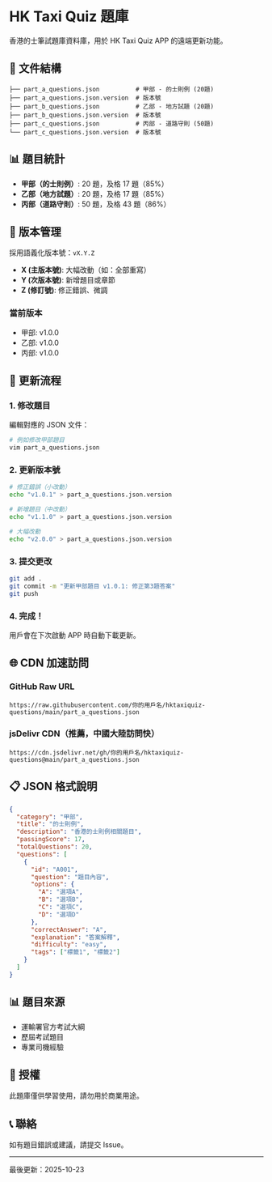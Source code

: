# HK Taxi Quiz 題庫

香港的士筆試題庫資料庫，用於 HK Taxi Quiz APP 的遠端更新功能。

## 📁 文件結構

```
├── part_a_questions.json          # 甲部 - 的士則例 (20題)
├── part_a_questions.json.version  # 版本號
├── part_b_questions.json          # 乙部 - 地方試題 (20題)
├── part_b_questions.json.version  # 版本號
├── part_c_questions.json          # 丙部 - 道路守則 (50題)
└── part_c_questions.json.version  # 版本號
```

## 📊 題目統計

- **甲部（的士則例）**: 20 題，及格 17 題（85%）
- **乙部（地方試題）**: 20 題，及格 17 題（85%）
- **丙部（道路守則）**: 50 題，及格 43 題（86%）

## 🔄 版本管理

採用語義化版本號：`vX.Y.Z`

- **X (主版本號)**: 大幅改動（如：全部重寫）
- **Y (次版本號)**: 新增題目或章節
- **Z (修訂號)**: 修正錯誤、微調

### 當前版本

- 甲部: v1.0.0
- 乙部: v1.0.0
- 丙部: v1.0.0

## 📝 更新流程

### 1. 修改題目

編輯對應的 JSON 文件：

```bash
# 例如修改甲部題目
vim part_a_questions.json
```

### 2. 更新版本號

```bash
# 修正錯誤（小改動）
echo "v1.0.1" > part_a_questions.json.version

# 新增題目（中改動）
echo "v1.1.0" > part_a_questions.json.version

# 大幅改動
echo "v2.0.0" > part_a_questions.json.version
```

### 3. 提交更改

```bash
git add .
git commit -m "更新甲部題目 v1.0.1: 修正第3題答案"
git push
```

### 4. 完成！

用戶會在下次啟動 APP 時自動下載更新。

## 🌐 CDN 加速訪問

### GitHub Raw URL
```
https://raw.githubusercontent.com/你的用戶名/hktaxiquiz-questions/main/part_a_questions.json
```

### jsDelivr CDN（推薦，中國大陸訪問快）
```
https://cdn.jsdelivr.net/gh/你的用戶名/hktaxiquiz-questions@main/part_a_questions.json
```

## 📋 JSON 格式說明

```json
{
  "category": "甲部",
  "title": "的士則例",
  "description": "香港的士則例相關題目",
  "passingScore": 17,
  "totalQuestions": 20,
  "questions": [
    {
      "id": "A001",
      "question": "題目內容",
      "options": {
        "A": "選項A",
        "B": "選項B",
        "C": "選項C",
        "D": "選項D"
      },
      "correctAnswer": "A",
      "explanation": "答案解釋",
      "difficulty": "easy",
      "tags": ["標籤1", "標籤2"]
    }
  ]
}
```

## 📊 題目來源

- 運輸署官方考試大綱
- 歷屆考試題目
- 專業司機經驗

## 📄 授權

此題庫僅供學習使用，請勿用於商業用途。

## 📞 聯絡

如有題目錯誤或建議，請提交 Issue。

---

最後更新：2025-10-23

